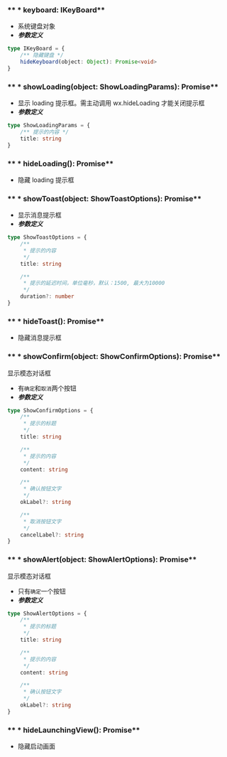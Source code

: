 ### ** * keyboard: IKeyBoard**
- 系统键盘对象
- ***参数定义***

```typescript
type IKeyBoard = {
	/** 隐藏键盘 */
	hideKeyboard(object: Object): Promise<void>
}

```


### ** * showLoading(object: ShowLoadingParams): Promise**
- 显示 loading 提示框。需主动调用 wx.hideLoading 才能关闭提示框
- ***参数定义***

```typescript
type ShowLoadingParams = {
	/** 提示的内容 */
	title: string
}

```


### ** * hideLoading(): Promise**
- 隐藏 loading 提示框


### ** * showToast(object: ShowToastOptions): Promise**
- 显示消息提示框
- ***参数定义***

```typescript
type ShowToastOptions = {
	/**
	 * 提示的内容
	 */
	title: string

	/**
	 * 提示的延迟时间，单位毫秒，默认：1500, 最大为10000
	 */
	duration?: number
}

```


### ** * hideToast(): Promise**
- 隐藏消息提示框


### ** * showConfirm(object: ShowConfirmOptions): Promise**
显示模态对话框
- 有`确定`和`取消`两个按钮
- ***参数定义***

```typescript
type ShowConfirmOptions = {
	/**
	 * 提示的标题
	 */
	title: string

	/**
	 * 提示的内容
	 */
	content: string

	/**
	 * 确认按钮文字
	 */
	okLabel?: string

	/**
	 * 取消按钮文字
	 */
	cancelLabel?: string
}

```


### ** * showAlert(object: ShowAlertOptions): Promise**
显示模态对话框
- 只有`确定`一个按钮
- ***参数定义***

```typescript
type ShowAlertOptions = {
	/**
	 * 提示的标题
	 */
	title: string

	/**
	 * 提示的内容
	 */
	content: string

	/**
	 * 确认按钮文字
	 */
	okLabel?: string
}

```


### ** * hideLaunchingView(): Promise**
- 隐藏启动画面

